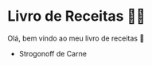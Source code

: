 # Livro de Receitas :man_cook:

Olá, bem vindo ao meu livro de receitas :cookie:

- Strogonoff de Carne
